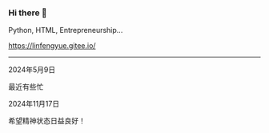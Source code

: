 ### Hi there 👋

Python, HTML, Entrepreneurship...

https://linfengyue.gitee.io/

---

2024年5月9日

最近有些忙

2024年11月17日

希望精神状态日益良好！


